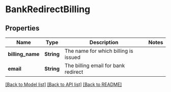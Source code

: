 # BankRedirectBilling

## Properties

Name | Type | Description | Notes
------------ | ------------- | ------------- | -------------
**billing_name** | **String** | The name for which billing is issued | 
**email** | **String** | The billing email for bank redirect | 

[[Back to Model list]](../README.md#documentation-for-models) [[Back to API list]](../README.md#documentation-for-api-endpoints) [[Back to README]](../README.md)


